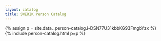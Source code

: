 ```yaml
---
layout: catalog
title: SWERIK Person Catalog
---
```

{% assign p = site.data._person-catalog.i-DSN77U31kbbKG93FmgbYzx %}
{% include person-catalog.html p=p %}


